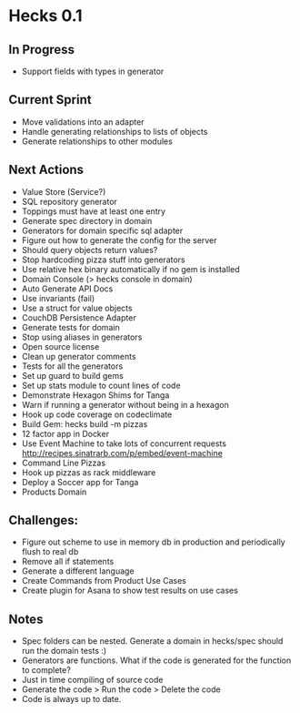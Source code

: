 # Hecks 0.1

## In Progress
* Support fields with types in generator

## Current Sprint
* Move validations into an adapter
* Handle generating relationships to lists of objects
* Generate relationships to other modules

## Next Actions
* Value Store (Service?)
* SQL repository generator
* Toppings must have at least one entry
* Generate spec directory in domain
* Generators for domain specific sql adapter
* Figure out how to generate the config for the server
* Should query objects return values?
* Stop hardcoding pizza stuff into generators
* Use relative hex binary automatically if no gem is installed
* Domain Console (> hecks console in domain)
* Auto Generate API Docs
* Use invariants (fail)
* Use a struct for value objects
* CouchDB Persistence Adapter
* Generate tests for domain
* Stop using aliases in generators
* Open source license
* Clean up generator comments
* Tests for all the generators
* Set up guard to build gems
* Set up stats module to count lines of code
* Demonstrate Hexagon Shims for Tanga
* Warn if running a generator without being in a hexagon
* Hook up code coverage on codeclimate
* Build Gem: hecks build -m pizzas
* 12 factor app in Docker
* Use Event Machine to take lots of concurrent requests http://recipes.sinatrarb.com/p/embed/event-machine
* Command Line Pizzas
* Hook up pizzas as rack middleware
* Deploy a Soccer app for Tanga
* Products Domain

## Challenges:
* Figure out scheme to use in memory db in production and periodically flush to real db
* Remove all if statements
* Generate a different language
* Create Commands from Product Use Cases
* Create plugin for Asana to show test results on use cases

## Notes
* Spec folders can be nested.  Generate a domain in hecks/spec should run the domain tests :)
* Generators are functions.  What if the code is generated for the function to complete?
* Just in time compiling of source code
* Generate the code > Run the code > Delete the code
* Code is always up to date.
